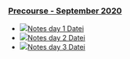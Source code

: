 ### [Precourse - September 2020](https://moodle.jku.at/jku/course/view.php?id=12169#section-3)


* [![](https://moodle.jku.at/jku/theme/image.php/classic/core/1600773234/f/pdf-24)Notes day 1 Datei](https://moodle.jku.at/jku/mod/resource/view.php?id=4422504)
* [![](https://moodle.jku.at/jku/theme/image.php/classic/core/1600773234/f/pdf-24)Notes day 2 Datei](https://moodle.jku.at/jku/mod/resource/view.php?id=4422505)
* [![](https://moodle.jku.at/jku/theme/image.php/classic/core/1600773234/f/pdf-24)Notes day 3 Datei](https://moodle.jku.at/jku/mod/resource/view.php?id=4422506)

